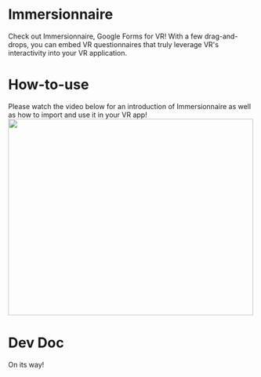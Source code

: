 # Immersionnaire
Check out Immersionnaire, Google Forms for VR! With a few drag-and-drops, you can embed VR questionnaires that truly leverage VR's interactivity into your VR application.

# How-to-use
Please watch the video below for an introduction of Immersionnaire as well as how to import and use it in your VR app!
<a href = "https://youtu.be/mN2NJ6W0tCM">
<img width="500" height="400" src="https://user-images.githubusercontent.com/111829337/211992467-b6c9173a-954c-4021-9b21-a1a6e519b131.png">
</a>

# Dev Doc
On its way!

